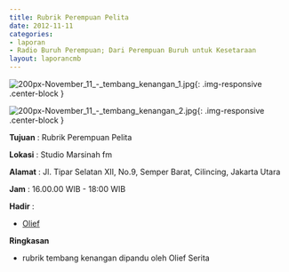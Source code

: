 ```yaml
---
title: Rubrik Perempuan Pelita 
date: 2012-11-11
categories:
- laporan
- Radio Buruh Perempuan; Dari Perempuan Buruh untuk Kesetaraan
layout: laporancmb
---
```



![200px-November_11_-_tembang_kenangan_1.jpg](/uploads/200px-November_11_-_tembang_kenangan_1.jpg){: .img-responsive .center-block }

![200px-November_11_-_tembang_kenangan_2.jpg](/uploads/200px-November_11_-_tembang_kenangan_2.jpg){: .img-responsive .center-block }


**Tujuan** : Rubrik Perempuan Pelita 

**Lokasi** : Studio Marsinah fm 

**Alamat** : Jl. Tipar Selatan XII, No.9, Semper Barat, Cilincing, Jakarta Utara 

**Jam** : 16.00.00 WIB - 18:00 WIB 

**Hadir** :
* [Olief](http://wiki.ciptamedia.org/wiki/Olief)

**Ringkasan**  
* rubrik tembang kenangan dipandu oleh Olief Serita
